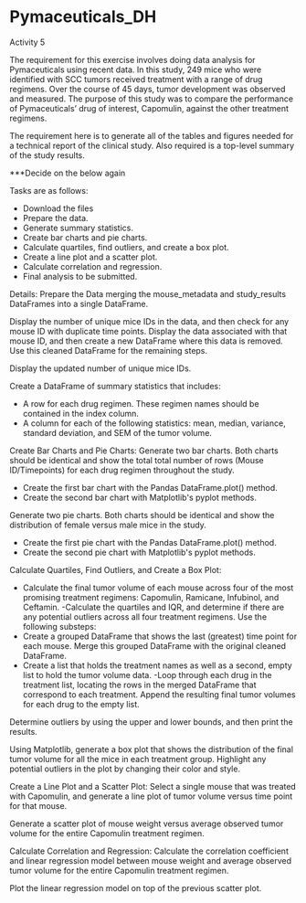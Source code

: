 # Pymaceuticals_DH
Activity 5

The requirement for this exercise involves doing data analysis for Pymaceuticals using recent data. In this study, 249 mice who were identified with SCC tumors received treatment with a range of drug regimens. Over the course of 45 days, tumor development was observed and measured. The purpose of this study was to compare the performance of Pymaceuticals’ drug of interest, Capomulin, against the other treatment regimens.

The requirement here is to generate all of the tables and figures needed for a technical report of the clinical study.  Also required is a top-level summary of the study results.

***Decide on the below again

Tasks are as follows:
- Download the files 
- Prepare the data.
- Generate summary statistics.
- Create bar charts and pie charts.
- Calculate quartiles, find outliers, and create a box plot.
- Create a line plot and a scatter plot.
- Calculate correlation and regression.
- Final analysis to be submitted.

Details:
Prepare the Data merging the mouse_metadata and study_results DataFrames into a single DataFrame.

Display the number of unique mice IDs in the data, and then check for any mouse ID with duplicate time points.
Display the data associated with that mouse ID, and then create a new DataFrame where this data is removed. Use this cleaned DataFrame for the remaining steps.

Display the updated number of unique mice IDs.

Create a DataFrame of summary statistics that includes:
- A row for each drug regimen. These regimen names should be contained in the index column.
- A column for each of the following statistics: mean, median, variance, standard deviation, and SEM of the tumor volume.

Create Bar Charts and Pie Charts:
Generate two bar charts. Both charts should be identical and show the total total number of rows (Mouse ID/Timepoints) for each drug regimen throughout the study.
- Create the first bar chart with the Pandas DataFrame.plot() method.
- Create the second bar chart with Matplotlib's pyplot methods.

Generate two pie charts. Both charts should be identical and show the distribution of female versus male mice in the study.
- Create the first pie chart with the Pandas DataFrame.plot() method.
- Create the second pie chart with Matplotlib's pyplot methods.

Calculate Quartiles, Find Outliers, and Create a Box Plot:
- Calculate the final tumor volume of each mouse across four of the most promising treatment regimens: Capomulin, Ramicane, Infubinol, and Ceftamin. 
-Calculate the quartiles and IQR, and determine if there are any potential outliers across all four treatment regimens. 
Use the following substeps:
- Create a grouped DataFrame that shows the last (greatest) time point for each mouse. Merge this grouped DataFrame with the original cleaned DataFrame.
- Create a list that holds the treatment names as well as a second, empty list to hold the tumor volume data.
-Loop through each drug in the treatment list, locating the rows in the merged DataFrame that correspond to each treatment. Append the resulting final tumor volumes for each drug to the empty list.

Determine outliers by using the upper and lower bounds, and then print the results.

Using Matplotlib, generate a box plot that shows the distribution of the final tumor volume for all the mice in each treatment group. Highlight any potential outliers in the plot by changing their color and style.

Create a Line Plot and a Scatter Plot:
Select a single mouse that was treated with Capomulin, and generate a line plot of tumor volume versus time point for that mouse.

Generate a scatter plot of mouse weight versus average observed tumor volume for the entire Capomulin treatment regimen.

Calculate Correlation and Regression:
Calculate the correlation coefficient and linear regression model between mouse weight and average observed tumor volume for the entire Capomulin treatment regimen.

Plot the linear regression model on top of the previous scatter plot.

